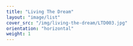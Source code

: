 ```yaml
---
title: "Living The Dream"
layout: "image/list"
cover_src: "/img/living-the-dream/LTD003.jpg"
orientation: "horizontal"
weight: 1
---
```

